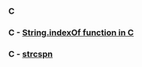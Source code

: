 ### C

### C - [String.indexOf function in C](https://stackoverflow.com/questions/4824/string-indexof-function-in-c)

### C - [strcspn](http://www.cplusplus.com/reference/cstring/strcspn/)